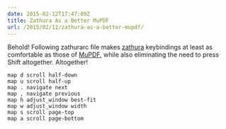 ```yaml
---
date: 2015-02-12T17:47:09Z
title: Zathura As a Better MuPDF
url: /2015/02/12/zathura-as-a-better-mupdf/
---
```


Behold! Following zathurarc file makes [zathura][zathura] keybindings at least as comfortable as those of [MuPDF][mupdf], while also eliminating the need to press Shift altogether. Altogether!

    map d scroll half-down
    map u scroll half-up
    map . navigate next
    map , navigate previous
    map h adjust_window best-fit
    map w adjust_window width
    map s scroll page-top
    map a scroll page-bottom

[zathura]: https://pwmt.org/projects/zathura/
[mupdf]: http://mupdf.com/
